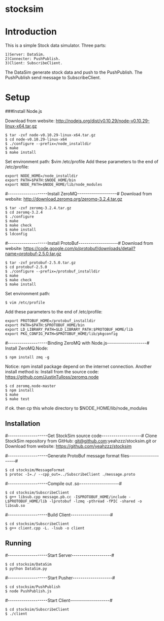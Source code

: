 stocksim
========
# Introduction
This is a simple Stock data simulator.
Three parts:

    1)Server: DataSim.
    2)Connecter: PushPublish.
    3)Client: SubscribeClient.

   The DataSim generate stock data and push to the PushPublish.
   The PushPublish send message to SubscribeClient.

# Setup
###Install Node.js

Download from website:
http://nodejs.org/dist/v0.10.29/node-v0.10.29-linux-x64.tar.gz

    $ tar -zxf node-v0.10.29-linux-x64.tar.gz
    $ cd node-v0.10.29-linux-x64
    $ ./configure --prefix=/node_installdir
    $ make
    $ make install

Set environment path:
$vim /etc/profile
Add these parameters to the end of /etc/profile:

    export NODE_HOME=/node_installdir
    export PATH=$PATH:$NODE_HOME/bin
    export NODE_PATH=$NODE_HOME/lib/node_modules


#--------------------Install ZeroMQ--------------------#
Download from website:
http://download.zeromq.org/zeromq-3.2.4.tar.gz

    $ tar -zxf zeromq-3.2.4.tar.gz
    $ cd zeromq-3.2.4
    $ ./configure
    $ make
    $ make check
    $ make install
    $ ldconfig


#--------------------Install ProtoBuf--------------------#
Download from website:
https://code.google.com/p/protobuf/downloads/detail?name=protobuf-2.5.0.tar.gz

    $ tar -zxf protobuf-2.5.0.tar.gz
    $ cd protobuf-2.5.0
    $ ./configure --prefix=/protobuf_installdir
    $ make
    $ make check
    $ make install

Set environment path:

    $ vim /etc/profile
    
Add these parameters to the end of /etc/profile:

    export PROTOBUF_HOME=/protobuf_installdir
    export PATH=$PATH:$PROTOBUF_HOME/bin
    export LD_LIBRARY_PATH=$LD_LIBRARY_PATH:$PROTOBUF_HOME/lib
    export PKG_CONFIG_PATH=$PROTOBUF_HOME/lib/pkgconfig


#--------------------Binding ZeroMQ with Node.js--------------------#
Install ZeroMQ.Node:

    $ npm install zmq -g

Notice: npm install package depend on the internet connection. Another install method is:
Install from the source code:
https://github.com/JustinTulloss/zeromq.node

    $ cd zeromq.node-master
    $ npm install
    $ make 
    $ make test

if ok.
then cp this whole directory to $NODE_HOME/lib/node_modules


## Installation
#--------------------Get StockSim source code--------------------#
Clone StockSim repository from GitHub:
git@github.com:yeahzzz/stocksim.git
or
Download from website:
https://github.com/yeahzzz/stocksim

#--------------------Generate ProtoBuf message format files--------------------#

    $ cd stocksim/MessageFormat
    $ protoc -I=./ --cpp_out=../SubscribeClient ./message.proto

#--------------------Compile out .so--------------------#

    $ cd stocksim/SubscribeClient
    $ g++ libsub.cpp message.pb.cc -I$PROTOBUF_HOME/include -L$PROTOBUF_HOME/lib -lprotobuf -lzmq -pthread -fPIC -shared -o libsub.so

#--------------------Build Client--------------------#

    $ cd stocksim/SubscribeClient
    $ g++ client.cpp -L. -lsub -o client


## Running
#--------------------Start Server--------------------#

    $ cd stocksim/DataSim
    $ python DataSim.py

#--------------------Start Pusher--------------------#

    $ cd stocksim/PushPublish
    $ node PushPublish.js

#--------------------Start Client--------------------#

    $ cd stocksim/SubscribeClient
    $ ./client
